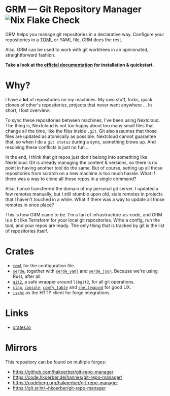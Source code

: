 # GRM — Git Repository Manager ![Nix Flake Check](https://github.com/hakoerber/git-repo-manager/workflows/Nix%20Flake%20Check/badge.svg)

GRM helps you manage git repositories in a declarative way. Configure your
repositories in a [TOML](https://toml.io/) or YAML file, GRM does the rest.

Also, GRM can be used to work with git worktrees in an opinionated,
straightforward fashion.

**Take a look at the [official documentation](https://hakoerber.github.io/git-repo-manager/)
for installation & quickstart.**

# Why?

I have a **lot** of repositories on my machines. My own stuff, forks, quick
clones of other's repositories, projects that never went anywhere ... In short,
I lost overview.

To sync these repositories between machines, I've been using Nextcloud. The thing
is, Nextcloud is not too happy about too many small files that change all the time,
like the files inside `.git`. Git also assumes that those files are updated as
atomically as possible. Nextcloud cannot guarantee that, so when I do a `git status`
during a sync, something blows up. And resolving these conflicts is just no fun ...

In the end, I think that git repos just don't belong into something like Nextcloud.
Git is already managing the content & versions, so there is no point in having
another tool do the same. But of course, setting up all those repositories from
scratch on a new machine is too much hassle. What if there was a way to clone all
those repos in a single command?

Also, I once transferred the domain of my personal git server. I updated a few
remotes manually, but I still stumble upon old, stale remotes in projects that
I haven't touched in a while. What if there was a way to update all those remotes
in once place?

This is how GRM came to be. I'm a fan of infrastructure-as-code, and GRM is a bit
like Terraform for your local git repositories. Write a config, run the tool, and
your repos are ready. The only thing that is tracked by git is the list of
repositories itself.

# Crates

* [`toml`](https://docs.rs/toml/) for the configuration file.
* [`serde`](https://docs.rs/serde/), together with
  [`serde_yaml`](https://docs.rs/serde_yaml/) and
  [`serde_json`](https://docs.rs/serde_json/). Because we're using Rust, after
  all.
* [`git2`](https://docs.rs/git2/), a safe wrapper around `libgit2`, for all git operations.
* [`clap`](https://docs.rs/clap/), [`console`](https://docs.rs/console/), [`comfy_table`](https://docs.rs/comfy-table/) and [`shellexpand`](https://docs.rs/shellexpand) for good UX.
* [`isahc`](https://docs.rs/isahc/) as the HTTP client for forge integrations.

# Links

* [crates.io](https://crates.io/crates/git-repo-manager)

# Mirrors

This repository can be found on multiple forges:

* https://github.com/hakoerber/git-repo-manager
* https://code.hkoerber.de/hannes/git-repo-manager/
* https://codeberg.org/hakoerber/git-repo-manager
* https://git.sr.ht/~hkoerber/git-repo-manager
